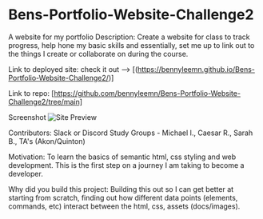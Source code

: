 # Bens-Portfolio-Website-Challenge2
A website for my portfolio
Description: Create a website for class to track progress, help hone my basic skills and essentially, set me up to link out to the things I create or collaborate on during the course.

Link to deployed site: check it out --> [(https://bennyleemn.github.io/Bens-Portfolio-Website-Challenge2/)]

Link to repo: [https://github.com/bennyleemn/Bens-Portfolio-Website-Challenge2/tree/main]

Screenshot  ![Site Preview](./assets/images/PreviewOfSite-Challenge2-BLC.png)

Contributors: Slack or Discord Study Groups - Michael I., Caesar R., Sarah B., TA's (Akon/Quinton)

Motivation: To learn the basics of semantic html, css styling and web development. This is the first step on a journey I am taking to become a developer.

Why did you build this project: Building this out so I can get better at starting from scratch, finding out how different data points (elements, commands, etc) interact between the html, css, assets (docs/images).